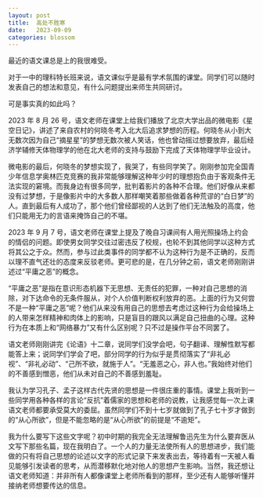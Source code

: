 ```yaml
---
layout: post
title:  高处不胜寒
date:   2023-09-09
categories: blossom
---
```


最近的语文课总是上的我很难受。

对于一中的理科特长班来说，语文课似乎是最有学术氛围的课堂。同学们可以随时发表自己的想法和意见，有什么问题提出来师生共同研讨。

可是事实真的如此吗？

2023 年 8 月 26 号，语文老师在课堂上给我们播放了北京大学出品的微电影《星空日记》，讲述了来自农村的何晓冬考入北大后追求梦想的历程。何晓冬从小到大无数次因为自己“摘星星”的梦想无数次被人笑话，他也曾动摇过想要放弃，最后经济学辅修天体物理学的他在北大老师的支持与鼓励下完成了天体物理学毕业设计。

微电影的最后，何晓冬的梦想实现了，我哭了，有些同学笑了。刚刚参加完全国青少年信息学奥林匹克竞赛的我非常能够理解这种年少时的理想抱负由于客观条件无法实现的窘境。而我身边有很多同学，批判着影片的各种不合理。他们好像从来都没有过梦想，于是像影片中的大多数人那样嘲笑着那些做着各种荒谬的“白日梦”的人。直到最后有人成功了，那个他们曾经鄙视的人达到了他们无法触及的高度，他们只能用无力的言语来掩饰自己的不堪。

2023 年 9 月 7 号，语文老师在课堂上提及了晚自习课间有人用光照操场上约会的情侣的问题。即使男女同学交往过密违反了校规，也轮不到其他同学以这种方式将其公之于众。然而，参与过此类事件的同学都不认为这种行为是不正确的，反而以理不直气还壮的态度来反驳老师。更可悲的是，在几分钟之前，语文老师刚刚讲述过“平庸之恶”的概念。

“平庸之恶”是指在意识形态机器下无思想、无责任的犯罪，一种对自己思想的消除，对下达命令的无条件服从，对个人价值判断权利放弃的恶。上面的行为又何尝不是一种“平庸之恶”呢？他们从来没有用自己的思想去考虑过这种行为会给操场上的人带来怎样精神和肉体上的影响，只是盲目的跟风以满足自己扭曲的心理。这种行为在本质上和“网络暴力”又有什么区别呢？只不过是操作平台不同罢了。

语文老师刚刚讲完《论语》十二章，说同学们没学会吧，句子翻译、理解性默写都能答上来；说同学们学会了吧，部分同学的行为似乎是贯彻落实了“非礼必视”、“非礼必动”、“己所不欲，就施于人”。“无羞恶之心，非人也。”我始终对他们的不善感到憎恶，他们从未对自己的不善感到羞耻。

我认为学习孔子、孟子这样古代先贤的思想是一件很庄重的事情。课堂上我听到一些同学用各种各样的言论“反抗”着儒家的思想和老师的说教，让我感觉每一次上课语文老师都要承受莫大的委屈。虽然同学们不到十七岁就做到了孔子七十岁才做到的“从心所欲”，但是不能忽略的是“从心所欲”的前提是“不逾矩”。

我为什么要写下这些文字呢？初中时期的我完全无法理解鲁迅先生为什么要弃医从文写下那些名篇，现在我明白了。一个人的力量无法使所有人的思想进步，我们能做的只有将自己思想的论述以文字的形式记录下来发表出去，等待着有一天被人看见能够引发读者的思考，从而潜移默化地对他人的思想产生影响。当然，我还想让语文老师知道：并非所有人都像课堂上老师所看到的那样，至少还有人能够听懂并接纳老师想要传达的信息。